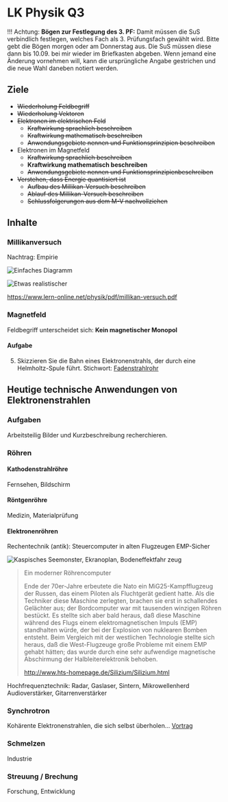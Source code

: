 LK Physik Q3
==============


!!! Achtung:
    **Bögen zur Festlegung des 3. PF:** Damit müssen die SuS verbindlich festlegen, welches Fach als 3. Prüfungsfach gewählt wird. Bitte gebt die Bögen morgen oder am Donnerstag aus. Die SuS müssen diese dann bis 10.09. bei mir wieder im Briefkasten abgeben. Wenn jemand eine Änderung vornehmen will, kann die ursprüngliche Angabe gestrichen und die neue Wahl daneben notiert werden.

## Ziele

* ~~Wiederholung Feldbegriff~~
* ~~Wiederholung Vektoren~~
* ~~Elektronen im elektrischen Feld~~
  * ~~Kraftwirkung sprachlich beschreiben~~
  * ~~Kraftwirkung mathematisch beschreiben~~
  * ~~Anwendungsgebiete nennen und  Funktionsprinzipien beschreiben~~
* Elektronen im Magnetfeld
  * ~~Kraftwirkung sprachlich beschreiben~~
  * **Kraftwirkung mathematisch beschreiben**
  * ~~Anwendungsgebiete nennen und  Funktionsprinzipienbeschreiben~~
* ~~Verstehen, dass Energie quantisiert ist~~
  * ~~Aufbau des Millikan-Versuch beschreiben~~
  * ~~Ablauf des Millikan-Versuch beschreiben~~
  * ~~Schlussfolgerungen aus dem M-V nachvollziehen~~

## Inhalte

### Millikanversuch

Nachtrag: Empirie

![Einfaches Diagramm](https://www.leifiphysik.de/sites/default/files/images/7b8c0aab49f4373df0d4356de7513eca/1000millikan-versuch-auswertung-diagramm-0.svg)

![Etwas realistischer](https://encrypted-tbn0.gstatic.com/images?q=tbn:ANd9GcQJLw2LfnKiYWuiLGuOOTtgmpgjxUVZ6FH1ZJkzuUxnzYIzkvF6QJLu9vGweDf_78HxECw&usqp=CAU)

https://www.lern-online.net/physik/pdf/millikan-versuch.pdf

### Magnetfeld

Feldbegriff unterscheidet sich: **Kein magnetischer Monopol**

#### Aufgabe

5. Skizzieren Sie die Bahn eines Elektronenstrahls, der durch eine Helmholtz-Spule führt. Stichwort: [Fadenstrahlrohr](https://www.leifiphysik.de/elektrizitaetslehre/bewegte-ladungen-feldern/versuche/fadenstrahlrohr)

## Heutige technische Anwendungen von Elektronenstrahlen

### Aufgaben

Arbeitsteilig Bilder und Kurzbeschreibung recherchieren.

### Röhren

#### Kathodenstrahlröhre

Fernsehen, Bildschirm

#### Röntgenröhre

Medizin, Materialprüfung

#### Elektronenröhren

Rechentechnik (antik): Steuercomputer in alten Flugzeugen EMP-Sicher

![Kaspisches Seemonster, Ekranoplan, Bodeneffektfahr    zeug](https://upload.wikimedia.org/wikipedia/commons/c/ce/%D0%AD%D0%BA%D1%80%D0%B0%D0%BD%D0%BE%D0%BF%D0%BB%D0%B0%D0%BD_%D0%9A%D0%9C.jpg)

> Ein moderner Röhrencomputer
> 
> Ende der 70er-Jahre erbeutete die Nato ein MiG25-Kampfflugzeug der Russen, das einem Piloten als Fluchtgerät gedient hatte. Als die Techniker diese Maschine zerlegten, brachen sie erst in schallendes Gelächter aus; der Bordcomputer war mit tausenden winzigen Röhren bestückt. Es stellte sich aber bald heraus, daß diese Maschine während des Flugs einem elektromagnetischen Impuls (EMP) standhalten würde, der bei der Explosion von nuklearen Bomben entsteht. Beim Vergleich mit der westlichen Technologie stellte sich heraus, daß die West-Flugzeuge große Probleme mit einem EMP gehabt hätten; das wurde durch eine sehr aufwendige magnetische Abschirmung der Halbleiterelektronik behoben.
>
> http://www.hts-homepage.de/Silizium/Silizium.html

Hochfrequenztechnik: Radar, Gaslaser, Sintern, Mikrowellenherd
Audioverstärker, Gitarrenverstärker

### Synchrotron

Kohärente Elektronenstrahlen, die sich selbst überholen...
[Vortrag](synchrotron.slides.md)

### Schmelzen

Industrie

### Streuung / Brechung

Forschung, Entwicklung